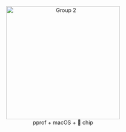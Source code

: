<div align="center">
  <img src="https://github.com/user-attachments/assets/9ec34bd7-8768-4963-adaa-855cd96c80ec" alt="Group 2" width="300"/>
  <div>pprof + macOS +  chip</div>
</div>


